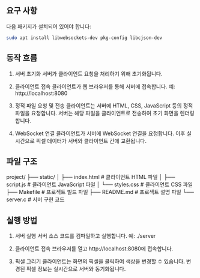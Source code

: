 ## 요구 사항

다음 패키지가 설치되어 있어야 합니다:

```bash
sudo apt install libwebsockets-dev pkg-config libcjson-dev
```


## 동작 흐름
1. 서버 초기화
서버가 클라이언트 요청을 처리하기 위해 초기화됩니다.

2. 클라이언트 접속
클라이언트가 웹 브라우저를 통해 서버에 접속합니다.
예: http://localhost:8080

3. 정적 파일 요청 및 전송
클라이언트는 서버에 HTML, CSS, JavaScript 등의 정적 파일을 요청합니다.
서버는 해당 파일을 클라이언트로 전송하여 초기 화면을 렌더링합니다.

4. WebSocket 연결
클라이언트가 서버에 WebSocket 연결을 요청합니다.
이후 실시간으로 픽셀 데이터가 서버와 클라이언트 간에 교환됩니다.


## 파일 구조
project/
├── static/
│   ├── index.html     # 클라이언트 HTML 파일
│   ├── script.js      # 클라이언트 JavaScript 파일
│   └── styles.css     # 클라이언트 CSS 파일
├── Makefile           # 프로젝트 빌드 파일
├── README.md          # 프로젝트 설명 파일
└── server.c           # 서버 구현 코드


## 실행 방법
1. 서버 실행
서버 소스 코드를 컴파일하고 실행합니다.
예: ./server

2. 클라이언트 접속
브라우저를 열고 http://localhost:8080에 접속합니다.

3. 픽셀 그리기
클라이언트는 화면의 픽셀을 클릭하여 색상을 변경할 수 있습니다.
변경된 픽셀 정보는 실시간으로 서버와 동기화됩니다.